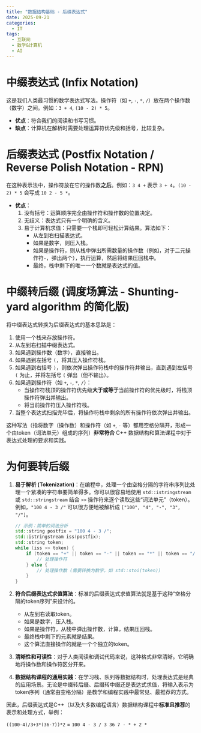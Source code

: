 ```yaml
---
title: "数据结构基础 - 后缀表达式"
date: 2025-09-21
categories:
  - IT
tags:
  - 互联网
  - 数学&计算机
  - AI
---
```


# **中缀表达式 (Infix Notation)**

这是我们人类最习惯的数学表达式写法。操作符（如 `+`, `-`, `*`, `/`）放在两个操作数（数字）之间。例如：`3 + 4`, `(10 - 2) * 5`。

*   **优点**：符合我们的阅读和书写习惯。
*   **缺点**：计算机在解析时需要处理运算符优先级和括号，比较复杂。

# **后缀表达式 (Postfix Notation / Reverse Polish Notation - RPN)**

在这种表示法中，操作符放在它的操作数**之后**。例如：`3 4 +` 表示 `3 + 4`。`(10 - 2) * 5` 会写成 `10 2 - 5 *`。

*   **优点**：
    1.  没有括号：运算顺序完全由操作符和操作数的位置决定。
    2.  无歧义：表达式只有一个明确的含义。
    3.  易于计算机求值：只需要一个栈即可轻松计算结果。算法如下：
        *   从左到右扫描表达式。
        *   如果是数字，则压入栈。
        *   如果是操作符，则从栈中弹出所需数量的操作数（例如，对于二元操作符`-`，弹出两个），执行运算，然后将结果压回栈中。
        *   最终，栈中剩下的唯一一个数就是表达式的值。

# **中缀转后缀 (调度场算法 - Shunting-yard algorithm 的简化版)**

将中缀表达式转换为后缀表达式的基本思路是：
1.  使用一个栈来存放操作符。
2.  从左到右扫描中缀表达式。
3.  如果遇到操作数（数字），直接输出。
4.  如果遇到左括号 `(`，将其压入操作符栈。
5.  如果遇到右括号 `)`，则依次弹出操作符栈中的操作符并输出，直到遇到左括号 `(` 为止，并将左括号 `(` 弹出（但不输出）。
6.  如果遇到操作符（如 `+`, `-`, `*`, `/`）：
    *   当操作符栈顶的操作符优先级**大于或等于**当前操作符的优先级时，将栈顶操作符弹出并输出。
    *   将当前操作符压入操作符栈。
7.  当整个表达式扫描完毕后，将操作符栈中剩余的所有操作符依次弹出并输出。

这种写法（指将数字（操作数）和操作符（如 `+`, `-` 等）都用空格分隔开，形成一个由token（词法单元）组成的序列）**非常符合** C++ 数据结构和算法课程中对于表达式处理的要求和实践。

# 为何要转后缀

1.  **易于解析 (Tokenization)**：在编程中，处理一个由空格分隔的字符串序列比处理一个紧凑的字符串要简单得多。你可以很容易地使用 `std::istringstream` 或 `std::stringstream` 结合 `>>` 操作符来逐个读取这些“词法单元”（token）。例如，`"100 4 - 3 /"` 可以很方便地被解析成 `["100", "4", "-", "3", "/"]`。
    ```cpp
    // 示例：简单的词法分析
    std::string postfix = "100 4 - 3 /";
    std::istringstream iss(postfix);
    std::string token;
    while (iss >> token) {
        if (token == "+" || token == "-" || token == "*" || token == "/") {
            // 处理操作符
        } else {
            // 处理操作数 (需要转换为数字，如 std::stoi(token))
        }
    }
    ```

2.  **符合后缀表达式求值算法**：标准的后缀表达式求值算法就是基于这种“空格分隔的token序列”来设计的。
    *   从左到右读取token。
    *   如果是数字，压入栈。
    *   如果是操作符，从栈中弹出操作数，计算，结果压回栈。
    *   最终栈中剩下的元素就是结果。
    *   这个算法直接操作的就是一个个独立的token。

3.  **清晰性和可读性**：对于人类阅读和调试代码来说，这种格式非常清晰。它明确地将操作数和操作符区分开来。

4.  **数据结构课程的通用实践**：在学习栈、队列等数据结构时，处理表达式是经典的应用场景。无论是中缀转后缀、后缀转中缀还是表达式求值，将输入表示为token序列（通常由空格分隔）是教学和编程实践中最常见、最推荐的方式。

因此，后缀表达式是C++（以及大多数编程语言）数据结构课程中**标准且推荐**的表示和处理方式，举例：

`((100-4)/3+3*(36-7))*2` = `100 4 - 3 / 3 36 7 - * + 2 *` 